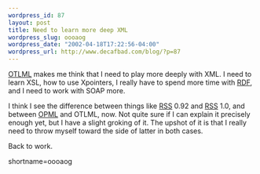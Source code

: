 ```yaml
--- 
wordpress_id: 87
layout: post
title: Need to learn more deep XML
wordpress_slug: oooaog
wordpress_date: "2002-04-18T17:22:56-04:00"
wordpress_url: http://www.decafbad.com/blog/?p=87
---
```

<p><a href="http://otlml.org/faq/">OTLML</a> makes me think that I need to play more deeply with XML.  I need to learn XSL, how to use Xpointers, I really have to spend more time with <a href="http://www.decafbad.com/twiki/bin/view/Main/RDF">RDF</a>, and I need to work with SOAP more.</p>
<p>I think I see the difference between things like <a href="http://www.decafbad.com/twiki/bin/view/Main/RSS">RSS</a> 0.92 and <a href="http://www.decafbad.com/twiki/bin/view/Main/RSS">RSS</a> 1.0, and between <a href="http://www.decafbad.com/twiki/bin/view/Main/OPML">OPML</a> and OTLML, now.  Not quite sure if I can explain it precisely enough yet, but I have a slight groking of it.  The upshot of it is that I really need to throw myself toward the side of latter in both cases.</p>
<p>Back to work.</p>
<!--more-->
shortname=oooaog
